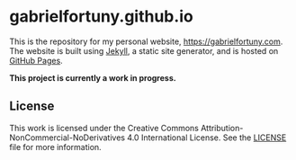 # gabrielfortuny.github.io

This is the repository for my personal website, https://gabrielfortuny.com. The website is built using [Jekyll](https://jekyllrb.com/), a static site generator, and is hosted on [GitHub Pages](https://pages.github.com/).

**This project is currently a work in progress.**

## License

This work is licensed under the Creative Commons Attribution-NonCommercial-NoDerivatives 4.0 International License. See the [LICENSE](./LICENSE) file for more information.
